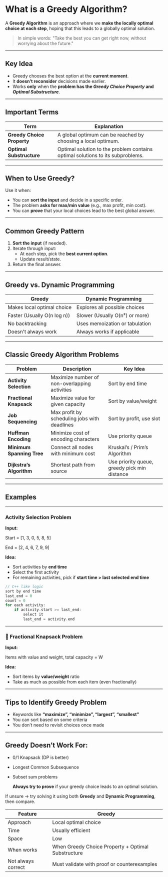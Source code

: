 # What is a Greedy Algorithm?

A **Greedy Algorithm** is an approach where we **make the locally optimal choice at each step**, hoping that this leads to a globally optimal solution.

> In simple words: "Take the best you can get right now, without worrying about the future."

---

## Key Idea

- Greedy chooses the best option at the **current moment**.
- It **doesn’t reconsider** decisions made earlier.
- Works **only** when the **problem has the _Greedy Choice Property_ and _Optimal Substructure_**.

---

## Important Terms

| Term                       | Explanation                                                                    |
| -------------------------- | ------------------------------------------------------------------------------ |
| **Greedy Choice Property** | A global optimum can be reached by choosing a local optimum.                   |
| **Optimal Substructure**   | Optimal solution to the problem contains optimal solutions to its subproblems. |

---

## When to Use Greedy?

Use it when:

- You can **sort the input** and decide in a specific order.
- The problem **asks for max/min value** (e.g., max profit, min cost).
- You can **prove** that your local choices lead to the best global answer.

---

## Common Greedy Pattern

1. **Sort the input** (if needed).
2. Iterate through input:
   - At each step, pick the **best current option**.
   - Update result/state.
3. Return the final answer.

---

## Greedy vs. Dynamic Programming

| Greedy                      | Dynamic Programming            |
| --------------------------- | ------------------------------ |
| Makes local optimal choice  | Explores all possible choices  |
| Faster (Usually O(n log n)) | Slower (Usually O(n²) or more) |
| No backtracking             | Uses memoization or tabulation |
| Doesn't always work         | Always works if applicable     |

---

## Classic Greedy Algorithm Problems

| Problem                   | Description                                   | Key Idea                                     |
| ------------------------- | --------------------------------------------- | -------------------------------------------- |
| **Activity Selection**    | Maximize number of non-overlapping activities | Sort by end time                             |
| **Fractional Knapsack**   | Maximize value for given capacity             | Sort by value/weight                         |
| **Job Sequencing**        | Max profit by scheduling jobs with deadlines  | Sort by profit, use slot                     |
| **Huffman Encoding**      | Minimize cost of encoding characters          | Use priority queue                           |
| **Minimum Spanning Tree** | Connect all nodes with minimum cost           | Kruskal’s / Prim’s Algorithm                 |
| **Dijkstra’s Algorithm**  | Shortest path from source                     | Use priority queue, greedy pick min distance |

---

## Examples

---

### Activity Selection Problem

**Input:**

Start = [1, 3, 0, 5, 8, 5]

End = [2, 4, 6, 7, 9, 9]

**Idea:**

- Sort activities by **end time**
- Select the first activity
- For remaining activities, pick if **start time > last selected end time**

```cpp
// C++ like logic
sort by end time
last_end = 0
count = 0
for each activity:
    if activity.start >= last_end:
        select it
        last_end = activity.end

```

---

### 🔸 Fractional Knapsack Problem

**Input:**

Items with value and weight, total capacity = W

**Idea:**

- Sort items by **value/weight** ratio
- Take as much as possible from each item (even fractionally)

---

## Tips to Identify Greedy Problem

- Keywords like **“maximize”, “minimize”, “largest”, “smallest”**
- You can sort based on some criteria
- You don’t need to revisit choices once made

---

## Greedy Doesn’t Work For:

- 0/1 Knapsack (DP is better)
- Longest Common Subsequence
- Subset sum problems

  **Always try to prove** if your greedy choice leads to an optimal solution.

If unsure → try solving it using both **Greedy** and **Dynamic Programming**, then compare.

| Feature            | Greedy                                             |
| ------------------ | -------------------------------------------------- |
| Approach           | Local optimal choice                               |
| Time               | Usually efficient                                  |
| Space              | Low                                                |
| When works         | When Greedy Choice Property + Optimal Substructure |
| Not always correct | Must validate with proof or counterexamples        |
